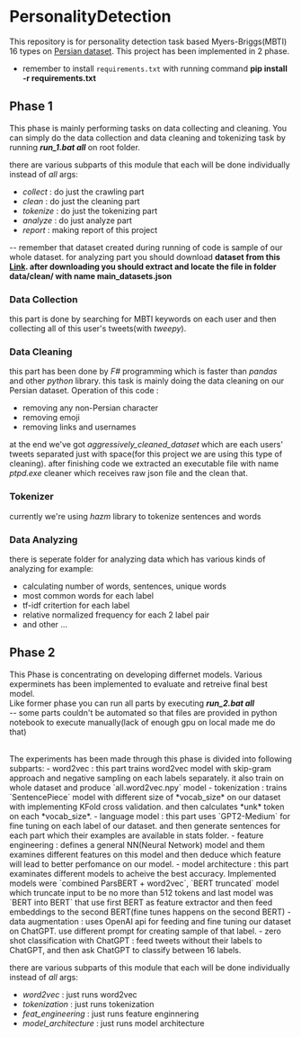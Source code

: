 # PersonalityDetection

This repository is for personality detection task based Myers-Briggs(MBTI) 16 types on [Persian dataset](https://huggingface.co/datasets/mjavadmt/mbti-persian-twitter). This project has been implemented in 2 phase.
- remember to install `requirements.txt` with running command **pip install -r requirements.txt**
## Phase 1
This phase is mainly performing tasks on data collecting and cleaning.
You can simply do the data collection and data cleaning and tokenizing task by running ***run_1.bat all*** on root folder.

there are various subparts of this module that each will be done individually instead of *all* args:
- *collect* : do just the crawling part
- *clean* : do just the cleaning part
- *tokenize* : do just the tokenizing part
- *analyze* : do just analyze part
- *report* : making report of this project

-- remember that dataset created during running of code is sample of our whole dataset. for analyzing part you should download
**dataset from this [Link](https://huggingface.co/datasets/mjavadmt/mbti-persian-twitter). after downloading you should extract and locate the file in folder data/clean/ with name main_datasets.json**

### Data Collection
this part is done by searching for MBTI keywords on each user and then collecting all of this user's tweets(with *tweepy*).

### Data Cleaning
this part has been done by *F#* programming which is faster than *pandas* and other *python* library.
this task is mainly doing the data cleaning on our Persian dataset. 
Operation of this code : 
- removing any non-Persian character
- removing emoji
- removing links and usernames 

at the end we've got *aggressively_cleaned_dataset* which are each users' tweets separated just with space(for this project
we are using this type of cleaning).
after finishing code we extracted an executable file with name *ptpd.exe* cleaner which receives raw json file and the clean that.

### Tokenizer
currently we're using *hazm* library to tokenize sentences and words

### Data Analyzing
there is seperate folder for analyzing data which has various kinds of analyzing for example:
- calculating number of words, sentences, unique words
- most common words for each label 
- tf-idf critertion for each label
- relative normalized frequency for each 2 label pair
- and other ...

## Phase 2
This Phase is concentrating on developing differnet models. Various experminets has been implemented to evaluate and retreive final best model.
<br/>
Like former phase you can run all parts by executing ***run_2.bat all*** 
<br/>
-- some parts couldn't be automated so that files are provided in python notebook to execute manually(lack of enough gpu on local made me do that)

<br/>
The experiments has been made through this phase is divided into following subparts:
- word2vec : this part trains word2vec model with skip-gram approach and negative sampling on each labels separately. it also train on whole dataset and produce `all.word2vec.npy` model 
- tokenization : trains `SentencePiece` model with different size of *vocab_size* on our dataset with implementing KFold cross validation. and then calculates *unk* token on each *vocab_size*.
- language model : this part uses `GPT2-Medium` for fine tuning on each label of our dataset. and then generate sentences for each part which their examples are available in stats folder.
- feature engineering : defines a general NN(Neural Network) model and them examines different features on this model and then deduce which feature will lead to better perfomance on our model.
- model architecture : this part examinates different models to acheive the best accuracy. Implemented models were `combined ParsBERT + word2vec`, `BERT truncated` model which truncate input to be no more than 512 tokens and last model was `BERT into BERT` that use first BERT as feature extractor and then feed embeddings to the second BERT(fine tunes happens on the second BERT)
- data augmentation : uses OpenAI api for feeding and fine tuning our dataset on ChatGPT. use different prompt for creating sample of that label.
- zero shot classification with ChatGPT : feed tweets without their labels to ChatGPT, and then ask ChatGPT to classify between 16 labels. 
  
there are various subparts of this module that each will be done individually instead of *all* args:
- *word2vec* : just runs word2vec
- *tokenization* : just runs tokenization
- *feat_engineering* : just runs feature enginnering
- *model_architecture* : just runs model architecture